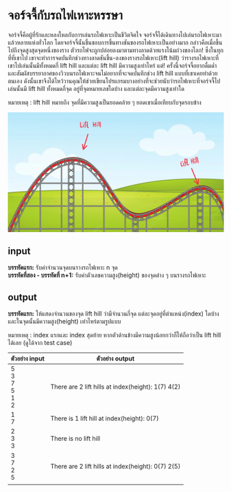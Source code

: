 # จอร์จจี้กับรถไฟเหาะหรรษา

จอร์จจี้คือผู้ที่รักและหลงใหลกับการเล่นรถไฟเหาะเป็นชีวิตจิตใจ จอร์จจี้ได้เดินทางไปเล่นรถไฟเหาะมาแล้วหลายแห่งทั่วโลก โดยจอร์จจี้นั้นชื่นชอบการขึ้นทางชันของรถไฟเหาะเป็นอย่างมาก กล่าวคือเมื่อขึ้นไปถึงจุดสูงสุดจุดหนึ่งของราง ตัวรถไฟจะถูกปล่อยลงมาตามทางลาดด้วยแรงโน้มถ่วงของโลก! ซึ่งในทุกที่ที่เขาไป เขาจะทำการจดบันทึกช่วงทางลาดชันขึ้น-ลงของรางรถไฟเหาะ(lift hill) ว่ารางรถไฟเหาะที่เขาไปเล่นนั้นมีทั้งหมดกี่ lift hill และแต่ละ lift hill มีความสูงเท่าไหร่ แต่! ครั้งนี้จอร์จจี้อยากดื่มด่ำและสัมผัสบรรยากาศของวิวบนรถไฟเหาะจนไม่อยากที่จะจดบันทึกช่วง lift hill แบบที่เขาเคยทำด้วยตนเอง ดังนั้นเขาจึงได้ไหว้วานคุณให้ช่วยเขียนโปรแกรมบางอย่างที่จะช่วยนับว่ารถไฟเหาะที่จอร์จจี้ไปเล่นนั้นมี lift hill ทั้งหมดกี่จุด อยู่ที่จุดหมายเลขใดบ้าง และแต่ละจุดมีความสูงเท่าใด

หมายเหตุ : lift hill หมายถึง จุดที่มีความสูงเป็นยอดคล้าย ๆ ยอดเขาเมื่อเทียบกับจุดรอบข้าง

![image](./assets/image.jpg)

## input

**บรรทัดแรก:** รับค่าจำนวนจุดบนรางรถไฟเหาะ n จุด  
**บรรทัดที่สอง - บรรทัดที่ n+1:** รับค่าตัวเลขความสูง(height) ของจุดต่าง ๆ บนรางรถไฟเหาะ  

## output

**บรรทัดแรก:** ให้แสดงจำนวนของจุด lift hill ว่ามีจำนวนกี่จุด แต่ละจุดอยู่ที่ตำแหน่ง(index) ใดบ้าง และในจุดนั้นมีความสูง(height) เท่าไหร่ตามรูปแบบ

หมายเหตุ : index แรกและ index สุดท้าย หากตัวด้านข้างมีความสูงน้อยกว่าก็ให้ถือว่าเป็น lift hill ได้เลย (ดูได้จาก test case)

| ตัวอย่าง input | ตัวอย่าง output |
| --- | --- |
| 5<br/>3<br/>7<br/>5<br/>1<br/>2 | There are 2 lift hills at index(height): 1(7) 4(2) |
| 1<br/>7 | There is 1 lift hill at index(height): 0(7)  |
| 2<br/>3<br/>3  | There is no lift hill |
| 3<br/>7<br/>2<br/>5 | There are 2 lift hills at index(height): 0(7) 2(5)  |
| | |

